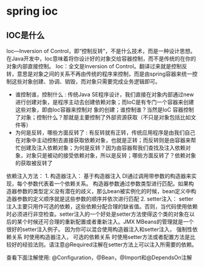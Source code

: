 # spring ioc
## IOC是什么
Ioc—Inversion of Control，即“控制反转”，不是什么技术，而是一种设计思想。在Java开发中，Ioc意味着将你设计好的对象交给容器控制，而不是传统的在你的对象内部直接控制。
Ioc：全文是Inversion of Control。翻译过来就是控制反转，意思是对象之间的关系不再由传统的程序来控制，而是由spring容器来统一控制这些对象创建、协调、销毁，而对象只需要完成业务逻辑即可。

- 谁控制谁，控制什么 : 
    传统Java SE程序设计，我们直接在对象内部通过new进行创建对象，是程序主动去创建依赖对象；而IoC是有专门一个容器来创建这些对象，即由Ioc容器来控制对 象的创建；谁控制谁？当然是IoC 容器控制了对象；控制什么？那就是主要控制了外部资源获取（不只是对象包括比如文件等）
- 为何是反转，哪些方面反转了 : 
    有反转就有正转，传统应用程序是由我们自己在对象中主动控制去直接获取依赖对象，也就是正转；而反转则是由容器来帮忙创建及注入依赖对象；为何是反转？因为由容器帮我们查找及注入依赖对象，对象只是被动的接受依赖对象，所以是反转；哪些方面反转了？依赖对象的获取被反转了    

依赖注入方法：
    1. 构造器注入：
        基于构造器注入 DI通过调用带参数的构造器来实现，每个参数代表着一个依赖关系。
        构造器参数通过参数类型进行匹配。如果构造器参数的类型定义没有潜在的歧义，那么bean被实例化的时候，bean定义中构造器参数的定义顺序就是这些参数的顺序并依次进行匹配
    2. setter注入：
        setter注入主要只用作可选的依赖，这些依赖分配合理的缺省值。否则，当代码使用依赖时必须进行非空检查。setter注入的一个好处是setter方法使得这个类的对象在以后的某个时候还可合理的重新配置或者重新注入。JMX MBeans的管理就是一个很好的setter注入例子。
因为你可以混合使用构造器注入和setter注入， 强制性依赖关系 时使用构造器注入， 可选的依赖关系 时使用setter方法或者配置方法是比较好的经验法则。请注意@Required注解在setter方法上可以注入所需要的依赖。

查看下面注解使用: 
@Configuration，@Bean，@Import和@DependsOn注解

